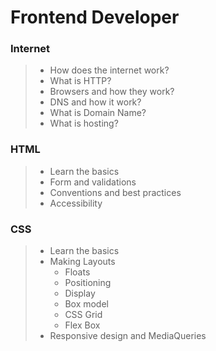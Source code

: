 # Frontend Developer


### Internet
> - How does the internet work?
> - What is HTTP?
> - Browsers and how they work?
> - DNS and how it work?
> - What is Domain Name?
> - What is hosting?

### HTML
> - Learn the basics
> - Form and validations
> - Conventions and best practices
> - Accessibility

### CSS
> - Learn the basics
> - Making Layouts
>   - Floats
>   - Positioning
>   - Display
>   - Box model
>   - CSS Grid
>   - Flex Box
> - Responsive design and MediaQueries
